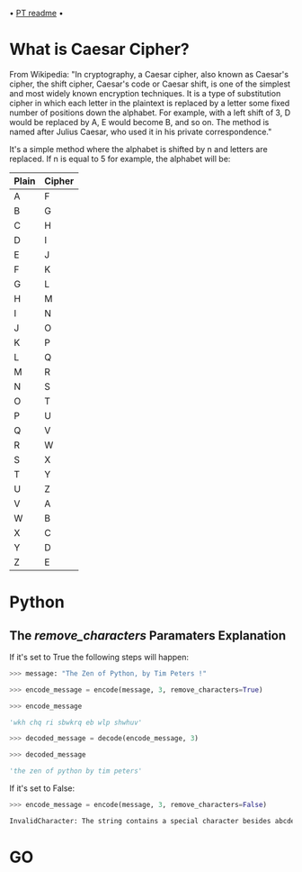  • [PT readme](https://github.com/SrJMaia/Projecs/blob/main/Cryptography/Caesar%20Cipher/README.pt.md) • 

# What is Caesar Cipher?  

From Wikipedia: "In cryptography, a Caesar cipher, also known as Caesar's cipher, the shift cipher, Caesar's code or Caesar shift, is one of the simplest and most widely known encryption techniques. It is a type of substitution cipher in which each letter in the plaintext is replaced by a letter some fixed number of positions down the alphabet. For example, with a left shift of 3, D would be replaced by A, E would become B, and so on. The method is named after Julius Caesar, who used it in his private correspondence."

It's a simple method where the alphabet is shifted by n and letters are replaced. If n is equal to 5 for example, the alphabet will be:

Plain | Cipher
------|--------
A     | F
B     | G
C     | H
D     | I
E     | J
F     | K
G     | L
H     | M
I     | N
J     | O
K     | P
L     | Q
M     | R
N     | S
O     | T
P     | U
Q     | V
R     | W
S     | X
T     | Y
U     | Z
V     | A
W     | B
X     | C
Y     | D
Z     | E

# Python

## The *remove_characters* Paramaters Explanation


If it's set to True the following steps will happen:  
```python
>>> message: "The Zen of Python, by Tim Peters !"

>>> encode_message = encode(message, 3, remove_characters=True)  

>>> encode_message  

'wkh chq ri sbwkrq eb wlp shwhuv'  

>>> decoded_message = decode(encode_message, 3)  

>>> decoded_message  

'the zen of python by tim peters'  
```

If it's set to False:
```python
>>> encode_message = encode(message, 3, remove_characters=False)  

InvalidCharacter: The string contains a special character besides abcdefghijklmnopqrstuvwxyz.,àèìòùáéíóúýâêîôûãñõäëïöüÿ .
```

# GO

